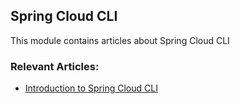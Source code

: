 ## Spring Cloud CLI

This module contains articles about Spring Cloud CLI

### Relevant Articles: 
- [Introduction to Spring Cloud CLI](https://www.baeldung.com/spring-cloud-cli)
